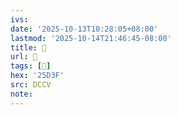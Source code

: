 ```yaml
---
ivs:
date: '2025-10-13T10:28:05+08:00'
lastmod: '2025-10-14T21:46:45-08:00'
title: 􄩥
url: 􄩥
tags: [𥴿]
hex: '25D3F'
src: DCCV
note:
---
```

